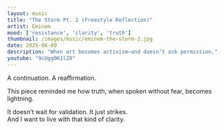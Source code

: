 ```yaml
---
layout: music
title: "The Storm Pt. 2 (Freestyle Reflection)"
artist: Eminem
mood: ['resistance', 'clarity', 'truth']
thumbnail: /images/music/eminem-the-storm-2.jpg
date: 2025-06-09
description: "When art becomes activism—and doesn’t ask permission."
youtube: "9cUgg0K1lZ8"
---
```


A continuation. A reaffirmation.

This piece reminded me how truth, when spoken without fear, becomes lightning.

It doesn’t wait for validation. It just strikes.  
And I want to live with that kind of clarity.
